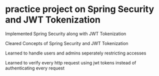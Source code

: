 # practice project on Spring Security and JWT Tokenization

Implemented Spring Security along with JWT Tokenization

Cleared Concepts of Spring Security and JWT Tokenization

Learned to handle users and admins seperately restricting accesses

Learned to verify every http request using jwt tokens instead of authenticating every request